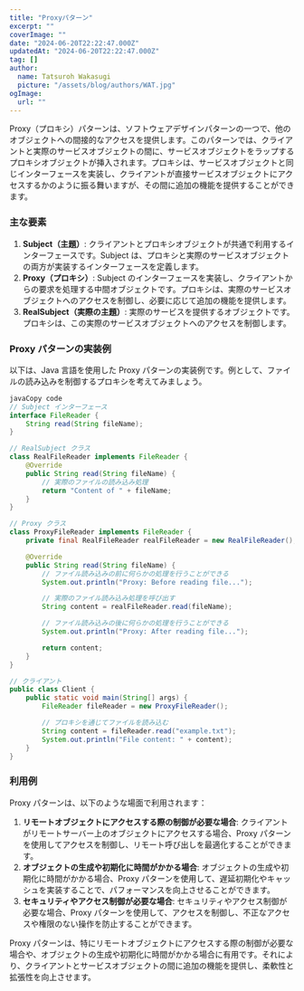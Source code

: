 ```yaml
---
title: "Proxyパターン"
excerpt: ""
coverImage: ""
date: "2024-06-20T22:22:47.000Z"
updatedAt: "2024-06-20T22:22:47.000Z"
tag: []
author:
  name: Tatsuroh Wakasugi
  picture: "/assets/blog/authors/WAT.jpg"
ogImage:
  url: ""
---
```


Proxy（プロキシ）パターンは、ソフトウェアデザインパターンの一つで、他のオブジェクトへの間接的なアクセスを提供します。このパターンでは、クライアントと実際のサービスオブジェクトの間に、サービスオブジェクトをラップするプロキシオブジェクトが挿入されます。プロキシは、サービスオブジェクトと同じインターフェースを実装し、クライアントが直接サービスオブジェクトにアクセスするかのように振る舞いますが、その間に追加の機能を提供することができます。

### **主な要素**

1. **Subject（主題）**: クライアントとプロキシオブジェクトが共通で利用するインターフェースです。Subject は、プロキシと実際のサービスオブジェクトの両方が実装するインターフェースを定義します。
2. **Proxy（プロキシ）**: Subject のインターフェースを実装し、クライアントからの要求を処理する中間オブジェクトです。プロキシは、実際のサービスオブジェクトへのアクセスを制御し、必要に応じて追加の機能を提供します。
3. **RealSubject（実際の主題）**: 実際のサービスを提供するオブジェクトです。プロキシは、この実際のサービスオブジェクトへのアクセスを制御します。

### **Proxy パターンの実装例**

以下は、Java 言語を使用した Proxy パターンの実装例です。例として、ファイルの読み込みを制御するプロキシを考えてみましょう。

```java
javaCopy code
// Subject インターフェース
interface FileReader {
    String read(String fileName);
}

// RealSubject クラス
class RealFileReader implements FileReader {
    @Override
    public String read(String fileName) {
        // 実際のファイルの読み込み処理
        return "Content of " + fileName;
    }
}

// Proxy クラス
class ProxyFileReader implements FileReader {
    private final RealFileReader realFileReader = new RealFileReader();

    @Override
    public String read(String fileName) {
        // ファイル読み込みの前に何らかの処理を行うことができる
        System.out.println("Proxy: Before reading file...");

        // 実際のファイル読み込み処理を呼び出す
        String content = realFileReader.read(fileName);

        // ファイル読み込みの後に何らかの処理を行うことができる
        System.out.println("Proxy: After reading file...");

        return content;
    }
}

// クライアント
public class Client {
    public static void main(String[] args) {
        FileReader fileReader = new ProxyFileReader();

        // プロキシを通じてファイルを読み込む
        String content = fileReader.read("example.txt");
        System.out.println("File content: " + content);
    }
}

```

### **利用例**

Proxy パターンは、以下のような場面で利用されます：

1. **リモートオブジェクトにアクセスする際の制御が必要な場合**: クライアントがリモートサーバー上のオブジェクトにアクセスする場合、Proxy パターンを使用してアクセスを制御し、リモート呼び出しを最適化することができます。
2. **オブジェクトの生成や初期化に時間がかかる場合**: オブジェクトの生成や初期化に時間がかかる場合、Proxy パターンを使用して、遅延初期化やキャッシュを実装することで、パフォーマンスを向上させることができます。
3. **セキュリティやアクセス制御が必要な場合**: セキュリティやアクセス制御が必要な場合、Proxy パターンを使用して、アクセスを制御し、不正なアクセスや権限のない操作を防止することができます。

Proxy パターンは、特にリモートオブジェクトにアクセスする際の制御が必要な場合や、オブジェクトの生成や初期化に時間がかかる場合に有用です。それにより、クライアントとサービスオブジェクトの間に追加の機能を提供し、柔軟性と拡張性を向上させます。
